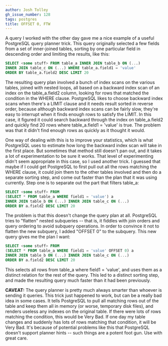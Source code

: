 ```yaml
---
author: Josh Tolley
gh_issue_number: 128
tags: postgres
title: OFFSET 0, FTW
---
```


A query I worked with the other day gave me a nice example of a useful PostgreSQL query planner trick. This query originally selected a few fields from a set of inner-joined tables, sorting by one particular field in descending order and limiting the results, like this:

```sql
SELECT <some stuff> FROM table_a INNER JOIN table_b ON (...)
INNER JOIN table_c ON (...) WHERE table_a.field1 = 'value'
ORDER BY table_a.field2 DESC LIMIT 20
```

The resulting query plan involved a bunch of index scans on the various tables, joined with nested loops, all based on a backward index scan of an index on the table_a.field2 column, looking for rows that matched the condition in the WHERE clause. PostgreSQL likes to choose backward index scans when there's a LIMIT clause and it needs result sorted in reverse order, because although backward index scans can be fairly slow, they're easy to interrupt when it finds enough rows to satisfy the LIMIT. In this case, it figured it could search backward through the index on table_a.field2 and quickly find 20 rows where table_a.field1 = 'value' is true. The problem was that it didn't find enough rows as quickly as it thought it would.

One way of dealing with this is to improve your statistics, which is what PostgreSQL uses to estimate how long the backward index scan will take in the first place. But sometimes that method still doesn't pan out, and it takes a lot of experimentation to be sure it works. That level of experimenting didn't seem appropriate in this case, so I used another trick. I guessed that maybe if I could get PostgreSQL to first pull out all the rows matching the WHERE clause, it could join them to the other tables involved and then do a separate sorting step, and come out faster than the plan that it was using currently. Step one is to separate out the part that filters table_a:

```sql
SELECT <some stuff> FROM
(SELECT * FROM table_a WHERE field1 = 'value') a
INNER JOIN table_b ON (...) INNER JOIN table_c ON (...)
ORDER BY a.field2 DESC LIMIT 20
```

The problem is that this doesn't change the query plan at all. PostgreSQL tries to "flatten" nested subqueries -- that is, it fiddles with join orders and query ordering to avoid subquery operations. In order to convince it not to flatten the new subquery, I added "OFFSET 0" to the subquery. This new query gives me the plan I want:

```sql
SELECT <some stuff> FROM
(SELECT * FROM table_a WHERE field1 = 'value' OFFSET 0) a
INNER JOIN table_b ON (...) INNER JOIN table_c ON (...)
ORDER BY a.field2 DESC LIMIT 20
```

This selects all rows from table_a where field1 = 'value', and uses them as a distinct relation for the rest of the query. This led to a distinct sorting step, and made the resulting query much faster than it had been previously.

**CAVEAT:** The query planner is pretty much always smarter than whoever is sending it queries. This trick just happened to work, but can be a really bad idea in some cases. It tells PostgreSQL to pull all matching rows out of the table and keep them all in memory (or worse, temporary disk files), and renders useless any indexes on the original table. If there were lots of rows matching the condition, this would be Very Bad. If one day my table changes and suddenly has lots of rows matching that condition, it will be Very Bad. It's because of potential problems like this that PostgreSQL doesn't support planner hints -- such things are a potent foot gun. Use with great care.
